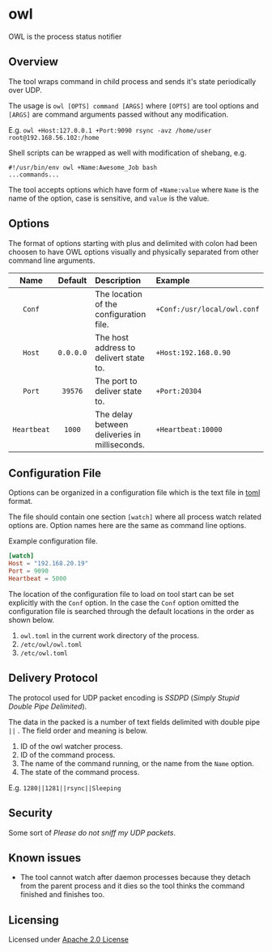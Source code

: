 # owl
OWL is the process status notifier

## Overview

The tool wraps command in child process and sends it's state periodically
over UDP.

The usage is `owl [OPTS] command [ARGS]` where `[OPTS]` are tool options
and `[ARGS]` are command arguments passed without any modification.

E.g. `owl +Host:127.0.0.1 +Port:9090 rsync -avz /home/user root@192.168.56.102:/home` 

Shell scripts can be wrapped as well with modification of shebang, e.g.

``` shell
#!/usr/bin/env owl +Name:Awesome_Job bash
...commands...
```

The tool accepts options which have form of `+Name:value` where `Name` is the name
of the option, case is sensitive, and `value` is the value.

## Options

The format of options starting with plus and delimited with colon had been choosen
to have OWL options visually and physically separated from other command line arguments.

| Name | Default | Description | Example |
| :--: | :-----: | :---------- | :------ |
| `Conf` | | The location of the configuration file.| `+Conf:/usr/local/owl.conf` |
| `Host` | `0.0.0.0` | The host address to delivert state to.| `+Host:192.168.0.90` |
| `Port` | `39576` |The port to deliver state to.| `+Port:20304` |
| `Heartbeat` | `1000` | The delay between deliveries in milliseconds.| `+Heartbeat:10000` |

## Configuration File

Options can be organized in a configuration file which is the text file in 
[toml](https://en.wikipedia.org/wiki/TOML) format.

The file should contain one section `[watch]` where all process watch related options
are. Option names here are the same as command line options.

Example configuration file.

``` toml
[watch]
Host = "192.168.20.19"
Port = 9090
Heartbeat = 5000
```

The location of the configuration file to load on tool start can be set explicitly with
the `Conf` option. In the case the `Conf` option omitted the configuration file is
searched through the default locations in the order as shown below.

1. `owl.toml` in the current work directory of the process.
2. `/etc/owl/owl.toml` 
3. `/etc/owl.toml` 

## Delivery Protocol

The protocol used for UDP packet encoding is _SSDPD_ (_Simply Stupid Double Pipe Delimited_).

The data in the packed is a number of text fields delimited with double pipe `||` . The field
order and meaning is below.

1. ID of the owl watcher process.
2. ID of the command process.
3. The name of the command running, or the name from the `Name` option.
4. The state of the command process.

E.g. `1280||1281||rsync||Sleeping` 

## Security

Some sort of _Please do not sniff my UDP packets_.

## Known issues

* The tool cannot watch after daemon processes because they detach from the parent process
  and it dies so the tool thinks the command finished and finishes too.

## Licensing

Licensed under [Apache 2.0 License](LICENSE)

